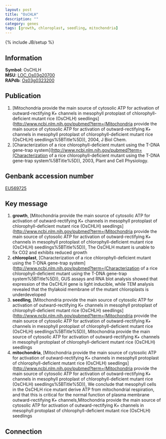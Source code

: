 ```yaml
---
layout: post
title: "OsCHLH"
description: ""
category: genes
tags: [growth, chloroplast, seedling, mitochondria]
---
```

{% include JB/setup %}

## Information
__Symbol__: OsCHLH  
__MSU__: [LOC_Os03g20700](http://rice.plantbiology.msu.edu/cgi-bin/ORF_infopage.cgi?orf=LOC_Os03g20700)  
__RAPdb__: [Os03g0323200](http://rapdb.dna.affrc.go.jp/viewer/gbrowse_details/irgsp1?name=Os03g0323200)  

## Publication
1. [Mitochondria provide the main source of cytosolic ATP for activation of outward-rectifying K+ channels in mesophyll protoplast of chlorophyll-deficient mutant rice (OsCHLH) seedlings](http://www.ncbi.nlm.nih.gov/pubmed?term=(Mitochondria provide the main source of cytosolic ATP for activation of outward-rectifying K+ channels in mesophyll protoplast of chlorophyll-deficient mutant rice (OsCHLH) seedlings%5BTitle%5D)), 2004, J Biol Chem.
2. [Characterization of a rice chlorophyll-deficient mutant using the T-DNA gene-trap system](http://www.ncbi.nlm.nih.gov/pubmed?term=(Characterization of a rice chlorophyll-deficient mutant using the T-DNA gene-trap system%5BTitle%5D)), 2003, Plant and Cell Physiology.

## Genbank accession number
[EU569725](http://www.ncbi.nlm.nih.gov/nuccore/EU569725)

## Key message
1. __growth__, [Mitochondria provide the main source of cytosolic ATP for activation of outward-rectifying K+ channels in mesophyll protoplast of chlorophyll-deficient mutant rice (OsCHLH) seedlings](http://www.ncbi.nlm.nih.gov/pubmed?term=(Mitochondria provide the main source of cytosolic ATP for activation of outward-rectifying K+ channels in mesophyll protoplast of chlorophyll-deficient mutant rice (OsCHLH) seedlings%5BTitle%5D)),  The OsCHLH mutant is unable to fix CO2 and exhibits reduced growth
2. __chloroplast__, [Characterization of a rice chlorophyll-deficient mutant using the T-DNA gene-trap system](http://www.ncbi.nlm.nih.gov/pubmed?term=(Characterization of a rice chlorophyll-deficient mutant using the T-DNA gene-trap system%5BTitle%5D)),  GUS assays and RNA blot analysis showed that expression of the OsCHLH gene is light inducible, while TEM analysis revealed that the thylakoid membrane of the mutant chloroplasts is underdeveloped
3. __seedling__, [Mitochondria provide the main source of cytosolic ATP for activation of outward-rectifying K+ channels in mesophyll protoplast of chlorophyll-deficient mutant rice (OsCHLH) seedlings](http://www.ncbi.nlm.nih.gov/pubmed?term=(Mitochondria provide the main source of cytosolic ATP for activation of outward-rectifying K+ channels in mesophyll protoplast of chlorophyll-deficient mutant rice (OsCHLH) seedlings%5BTitle%5D)), Mitochondria provide the main source of cytosolic ATP for activation of outward-rectifying K+ channels in mesophyll protoplast of chlorophyll-deficient mutant rice (OsCHLH) seedlings
4. __mitochondria__, [Mitochondria provide the main source of cytosolic ATP for activation of outward-rectifying K+ channels in mesophyll protoplast of chlorophyll-deficient mutant rice (OsCHLH) seedlings](http://www.ncbi.nlm.nih.gov/pubmed?term=(Mitochondria provide the main source of cytosolic ATP for activation of outward-rectifying K+ channels in mesophyll protoplast of chlorophyll-deficient mutant rice (OsCHLH) seedlings%5BTitle%5D)),  We conclude that mesophyll cells in the OsCHLH rice mutant derive ATP from mitochondrial respiration, and that this is critical for the normal function of plasma membrane outward-rectifying K+ channels,Mitochondria provide the main source of cytosolic ATP for activation of outward-rectifying K+ channels in mesophyll protoplast of chlorophyll-deficient mutant rice (OsCHLH) seedlings

## Connection


